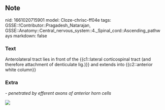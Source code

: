 ## Note
nid: 1661020715901
model: Cloze-chrisc-ff04e
tags: GSSE::!Contributor::Pragadesh_Natarajan, GSSE::Anatomy::Central_nervous_system::4._Spinal_cord::Ascending_pathways
markdown: false

### Text
Anterolateral tract lies in front of the {{c1::lateral corticospinal tract (and therefore attachment of denticulate lig.)}} and extends into {{c2::anterior white column}}

### Extra
<i>- penetrated by efferent axons of anterior horn cells</i>
<div><img src="Spinal_cord_tracts_-_English.svg"></div>
